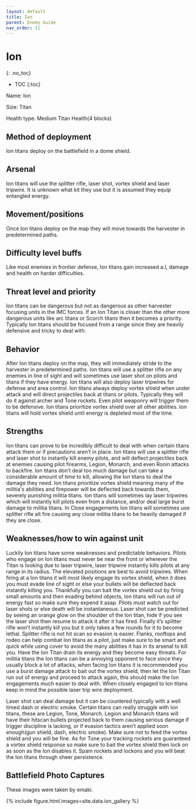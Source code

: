 ```yaml
---
layout: default
title: Ion
parent: Enemy Guide
nav_order: 11
---
```


# Ion
{: .no_toc}

- TOC
{:toc}

Name: Ion

Size: Titan

Health type: Medium Titan Health(4 blocks)

## Method of deployment

Ion titans deploy on the battlefield in a dome shield.

## Arsenal

Ion titans will use the splitter rifle, laser shot, vortex shield and laser tripwire. It is unknown what kit they use but it is assumed they equip entangled energy. 

## Movement/positions

Once Ion titans deploy on the map they will move towards the harvester in predetermined paths.

## Difficulty level buffs

Like most enemies in frontier defense, Ion titans gain increased a.I, damage and health on harder difficulties.

## Threat level and priority 

Ion titans can be dangerous but not as dangerous as other harvester focusing units in the IMC forces. If an Ion Titan is closer than the  other more dangerous units like arc titans or Scorch titans then it becomes a priority. Typically Ion titans should be focused from a range since they are heavily defensive and tricky to deal with.

## Behavior

After Ion titans deploy on the map, they will immediately stride to the harvester in predetermined paths. Ion titans will use a splitter rifle on any enemies in line of sight and will sometimes use laser shot on pilots and titans if they have energy. Ion titans will also deploy laser tripwires for defense and area control. Ion titans always deploy vortex shield when under attack and will direct projectiles back at titans or pilots. Typically they will do it against archer and Tone rockets. Even pilot weaponry will trigger them to be defensive. Ion titans prioritize vortex shield over all other abilities. Ion titans will hold vortex shield until energy is depleted most of the time. 

## Strengths

Ion titans can prove to be incredibly difficult to deal with when certain titans attack them or if precautions aren’t in place. Ion titans will use a splitter rifle and laser shot to instantly kill enemy pilots, and will deflect projectiles back at enemies causing pilot firearms, Legion, Monarch, and even Ronin attacks to backfire. Ion titans don’t deal too much damage but can take a considerable amount of time to kill, allowing the Ion titans to deal the damage they need. Ion titans prioritize vortex shield meaning many of the militia's abilities and firepower will be deflected back towards them, severely punishing militia titans. Ion titans will sometimes lay laser tripwires which will instantly kill pilots even from a distance, and/or deal large burst damage to militia titans. In Close engagements Ion titans will sometimes use splitter rifle alt fire causing any close militia titans to be heavily damaged if they are close. 

## Weaknesses/how to win against unit 

Luckily Ion titans have some weaknesses and predictable behaviors. Pilots who engage on Ion titans must never be near the front or wherever the Titan is looking due to laser tripwire, laser tripwire instantly kills pilots at any range in its radius. The elevated positions are best to avoid tripwires. When firing at a Ion titans it will most likely engage its vortex shield, when it does you must evade line of sight or else your bullets will be deflected back instantly killing you. Thankfully you can bait the vortex shield out by firing small amounts and then evading behind objects, Ion titans will run out of energy fast so make sure they expend it asap. Pilots must watch out for laser shots or else death will be instantaneous. Laser shot can be predicted by seeing an orange glow on the shoulder of the Ion titan, hide if you see the laser shot then resume to attack it after it has fired. Finally it’s splitter rifle won’t instantly kill you but it only takes a few rounds for it to become lethal. Splitter rifle is not hit scan so evasion is easier. Flanks, rooftops and rodeo can help combat Ion titans as a pilot, just make sure to be smart and quick while using cover to avoid the many abilities it has in its arsenal to kill you. Have the Ion Titan drain its energy and they become easy threats. For militia titans the Ion titans can be a annoying opponent to face since they usually block a lot of attacks, when facing Ion titans it is recommended you use a burst damage attack to bait out the vortex shield, then let the Ion Titan run out of energy and proceed to attack again, this should make the Ion engagements much easier to deal with. When closely engaged to Ion titans keep in mind the possible laser trip wire deployment.

Laser shot can deal damage but it can be countered typically with a well timed dash or electric smoke. Certain titans can really struggle with Ion titans, these are Legion, Tone, Monarch. Legion and Monarch titans will have their hitscan bullets projected back to them causing serious damage if trigger discipline is lacking, or if evasion tactics aren’t applied soon enough(gun shield, dash, electric smoke). Make sure not to feed the vortex shield and you will be fine. As for Tone your tracking rockets are guaranteed a vortex shield response so make sure to bait the vortex shield then lock on as soon as the Ion disables it. Spam rockets and lockons and you will beat the Ion titans through sheer persistence. 

## Battlefield Photo Captures

These images were taken by emaki.

{% include figure.html images=site.data.ion_gallery %}
